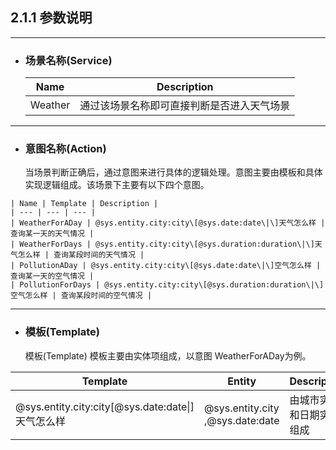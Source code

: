 ## 2.1.1 参数说明

---

* ### 场景名称\(Service\)

  | Name | Description |
  | --- | --- |
  | Weather | 通过该场景名称即可直接判断是否进入天气场景 |


---

* ### 意图名称\(Action\)


    当场景判断正确后，通过意图来进行具体的逻辑处理。意图主要由模板和具体实现逻辑组成。该场景下主要有以下四个意图。

```
| Name | Template | Description |
| --- | --- | --- |
| WeatherForADay | @sys.entity.city:city\[@sys.date:date\|\]天气怎么样 | 查询某一天的天气情况 |
| WeatherForDays | @sys.entity.city:city\[@sys.duration:duration\|\]天气怎么样 | 查询某段时间的天气情况 |
| PollutionADay | @sys.entity.city:city\[@sys.date:date\|\]空气怎么样 | 查询某一天的空气情况 |
| PollutionForDays | @sys.entity.city:city\[@sys.duration:duration\|\]空气怎么样 | 查询某段时间的空气情况 |
```

---

* ### 模板\(Template\)


    模板\(Template\) 模板主要由实体项组成，以意图 WeatherForADay为例。

| Template | Entity | Description |
| --- | --- | --- |
| @sys.entity.city:city\[@sys.date:date\|\]天气怎么样 | @sys.entity.city ,@sys.date:date | 由城市实体和日期实体组成 |

